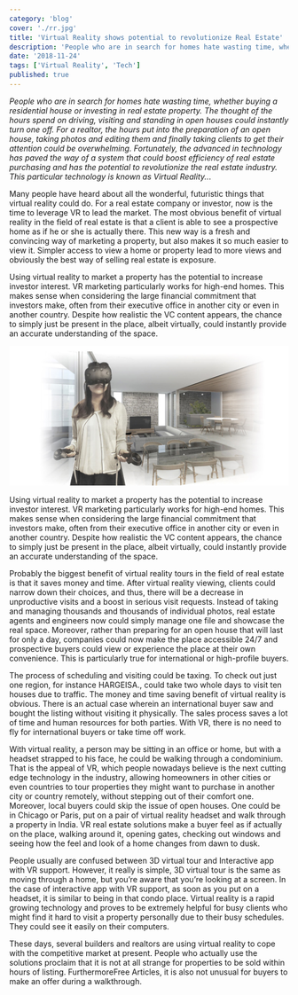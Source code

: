 ```yaml
---
category: 'blog'
cover: './rr.jpg'
title: 'Virtual Reality shows potential to revolutionize Real Estate'
description: 'People who are in search for homes hate wasting time, whether buying a residential house or investing in real estate property.'
date: '2018-11-24'
tags: ['Virtual Reality', 'Tech']
published: true
---
```


_People who are in search for homes hate wasting time, whether buying a residential house or investing in real estate property. The thought of the hours spend on driving, visiting and standing in open houses could instantly turn one off. For a realtor, the hours put into the preparation of an open house, taking photos and editing them and finally taking clients to get their attention could be overwhelming. Fortunately, the advanced in technology has paved the way of a system that could boost efficiency of real estate purchasing and has the potential to revolutionize the real estate industry. This particular technology is known as Virtual Reality.._.

Many people have heard about all the wonderful, futuristic things that virtual reality could do. For a real estate company or investor, now is the time to leverage VR to lead the market. The most obvious benefit of virtual reality in the field of real estate is that a client is able to see a prospective home as if he or she is actually there. This new way is a fresh and convincing way of marketing a property, but also makes it so much easier to view it. Simpler access to view a home or property lead to more views and obviously the best way of selling real estate is exposure.

Using virtual reality to market a property has the potential to increase investor interest. VR marketing particularly works for high-end homes. This makes sense when considering the large financial commitment that investors make, often from their executive office in another city or even in another country. Despite how realistic the VC content appears, the chance to simply just be present in the place, albeit virtually, could instantly provide an accurate understanding of the space.

![Aliquet vel mollis nec](./home.jpg)

Using virtual reality to market a property has the potential to increase investor interest. VR marketing particularly works for high-end homes. This makes sense when considering the large financial commitment that investors make, often from their executive office in another city or even in another country. Despite how realistic the VC content appears, the chance to simply just be present in the place, albeit virtually, could instantly provide an accurate understanding of the space.

Probably the biggest benefit of virtual reality tours in the field of real estate is that it saves money and time. After virtual reality viewing, clients could narrow down their choices, and thus, there will be a decrease in unproductive visits and a boost in serious visit requests. Instead of taking and managing thousands and thousands of individual photos, real estate agents and engineers now could simply manage one file and showcase the real space. Moreover, rather than preparing for an open house that will last for only a day, companies could now make the place accessible 24/7 and prospective buyers could view or experience the place at their own convenience. This is particularly true for international or high-profile buyers.

The process of scheduling and visiting could be taxing. To check out just one region, for instance HARGEISA., could take two whole days to visit ten houses due to traffic. The money and time saving benefit of virtual reality is obvious. There is an actual case wherein an international buyer saw and bought the listing without visiting it physically. The sales process saves a lot of time and human resources for both parties. With VR, there is no need to fly for international buyers or take time off work.

With virtual reality, a person may be sitting in an office or home, but with a headset strapped to his face, he could be walking through a condominium. That is the appeal of VR, which people nowadays believe is the next cutting edge technology in the industry, allowing homeowners in other cities or even countries to tour properties they might want to purchase in another city or country remotely, without stepping out of their comfort one. Moreover, local buyers could skip the issue of open houses. One could be in Chicago or Paris, put on a pair of virtual reality headset and walk through a property in India. VR real estate solutions make a buyer feel as if actually on the place, walking around it, opening gates, checking out windows and seeing how the feel and look of a home changes from dawn to dusk.

People usually are confused between 3D virtual tour and Interactive app with VR support. However, it really is simple, 3D virtual tour is the same as moving through a home, but you’re aware that you’re looking at a screen. In the case of interactive app with VR support, as soon as you put on a headset, it is similar to being in that condo place. Virtual reality is a rapid growing technology and proves to be extremely helpful for busy clients who might find it hard to visit a property personally due to their busy schedules. They could see it easily on their computers.

These days, several builders and realtors are using virtual reality to cope with the competitive market at present. People who actually use the solutions proclaim that it is not at all strange for properties to be sold within hours of listing. FurthermoreFree Articles, it is also not unusual for buyers to make an offer during a walkthrough.
